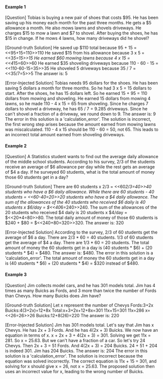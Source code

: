 #### Example 1

[Question]
Tobias is buying a new pair of shoes that costs $95. He has been saving up his money each month for the past three months. He gets a $5 allowance a month. He also mows lawns and shovels driveways. He charges $15 to mow a lawn and $7 to shovel. After buying the shoes, he has $15 in change. If he mows 4 lawns, how many driveways did he shovel?

[Ground-truth Solution]
He saved up $110 total because 95 + 15 = <<95+15=110>>110
He saved $15 from his allowance because 3 x 5 = <<3*5=15>>15
He earned $60 mowing lawns because 4 x 15 = <<4*15=60>>60
He earned $35 shoveling driveways because 110 - 60 - 15 = <<110-60-15=35>>35
He shoveled 5 driveways because 35 / 7 = <<35/7=5>>5
The answer is: 5

[Error-Injected Solution]
Tobias needs 95 dollars for the shoes. He has been saving 5 dollars a month for three months. So he had 3 x 5  = 15 dollars to start. After the shoes, he has 15 dollars left. So he earned 15 + 95 = 110 dollars from mowing and shoveling. He earned 15 dollars from mowing 4 lawns, so he made 110 - 4 x 15 = 65 from shoveling. Since he charges 7 dollars to shovel a driveway, he has 65 / 7 = 9.285 driveways. Since he can't shovel a fraction of a driveway, we round down to 9. The answer is: 9
<explanation>  
The error in this solution is a 'calculation_error'. The solution is incorrect, the first wrong step arises because the amount earned from mowing lawns was miscalculated. 110 - 4 x 15 should be 110 - 60 = 50, not 65. This leads to an incorrect total amount earned from shoveling driveways.
</explanation>

#### Example 2

[Question]
A Statistics student wants to find out the average daily allowance of the middle school students. According to his survey, 2/3 of the students receive an average of $6 allowance per day while the rest gets an average of $4 a day. If he surveyed 60 students, what is the total amount of money those 60 students get in a day?

[Ground-truth Solution]
There are 60 students x 2/3 = <<60*2/3=40>>40 students who have a $6 daily allowance.
While there are 60 students - 40 students = <<60-40=20>>20 students who have a $4 daily allowance.
The sum of the allowances of the 40 students who received $6 daily is 40 students x $6/day = $<<40*6=240>>240.
The sum of the allowances of the 20 students who received $4 daily is 20 students x $4/day = $<<20*4=80>>80.
The total daily amount of money of those 60 students is $240 + $80 = $<<240+80=320>>320.
The answer is: 320

[Error-Injected Solution]
According to the survey, 2/3 of 60 students get the average of $6 a day. There are 2/3 * 60 = 40 students. 1/3 of 60 students get the average of $4 a day. There are 1/3 * 60 = 20 students. The total amount of money the 60 students get in a day is (40 students * $6) + (20 students * $4) = $480. The answer is: $480.
<explanation>The error in this solution is a 'calculation_error'. The total amount of money the 60 students get in a day is (40 students * $6) + (20 students * $4) = $320 instead of $480. </explanation>

#### Example 3

[Question]
Jim collects model cars, and he has 301 models total.  Jim has 4 times as many Buicks as Fords, and 3 more than twice the number of Fords than Chevys.  How many Buicks does Jim have?

[Ground-truth Solution]
Let x represent the number of Chevys
Fords:3+2x
Buicks:4(3+2x)=12+8x
Total:x+3+2x+12+8x=301
11x+15=301
11x=286
x=<<26=26>>26
Buicks:12+8(26)=220
The answer is: 220

[Error-Injected Solution]
Jim has 301 models total. Let's say that Jim has x Chevys. He has 2x + 3 Fords. And he has 4(2x + 3) Buicks. We now have an equation in terms of x. x + 2x + 3 + 4(2x + 3) = 301. Solving we get 11x = 281. So x = 25.63. But we can't have a fraction of a car. So let's try 24 Chevys. Then 2x + 3 = 51 Fords. And 4(2x + 3) = 204 Buicks. 24 + 51 + 204 is indeed 301. Jim has 204 Buicks. 
The answer is: 204
<explanation>The error in this solution is a 'calculation_error'. The solution is incorrect because the equation was solved incorrectly. The correct equation is 11x + 15 = 301, and solving for x should give x = 26, not x = 25.63. The proposed solution then uses an incorrect value for x, leading to the wrong number of Buicks. </explanation>
